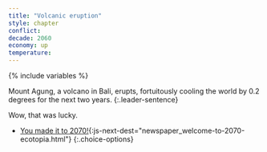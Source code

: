 ```yaml
---
title: "Volcanic eruption"
style: chapter
conflict: 
decade: 2060
economy: up
temperature: 
---
```


{% include variables %}

Mount Agung, a volcano in Bali, erupts, fortuitously cooling the world by 0.2 degrees for the next two years.
{:.leader-sentence}

Wow, that was lucky.

- [You made it to 2070!](part-page_2070.html){:js-next-dest="newspaper_welcome-to-2070-ecotopia.html"}
{:.choice-options}
